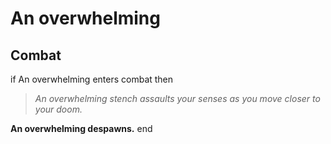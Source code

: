 # An overwhelming







## Combat

if An overwhelming enters combat  then


>*An overwhelming stench assaults your senses as you move closer to your doom.*


**An overwhelming despawns.**
end